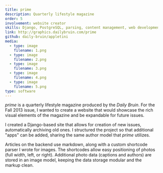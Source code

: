 ```yaml
---
title: prime
description: Quarterly lifestyle magazine
order: 5
involvement: website creator
skills: Django, PostgreSQL, parsing, content management, web development
link: http://graphics.dailybruin.com/prime
github: daily-bruin/appletini
media:
  - type: image
    filename: 1.png
  - type: image
    filename: 2.png
  - type: image
    filename: 3.png
  - type: image
    filename: 4.png
  - type: image
    filename: 5.png
type: software
---
```


*prime* is a quarterly lifestyle magazine produced by the *Daily Bruin*. For the Fall 2013 issue, I wanted to create a website that would showcase the rich visual elements of the magazine and be expandable for future issues.

I created a Django-based site that allows for creation of new issues, automatically archiving old ones. I structured the project so that additional "apps" can be added, sharing the same author model that *prime* utilizes.

Articles on the backend use markdown, along with a custom shortcode parser I wrote for images. The shortcodes allow easy positioning of photos (full width, left, or right). Additional photo data (captions and authors) are stored in an image model, keeping the data storage modular and the markup clean.
